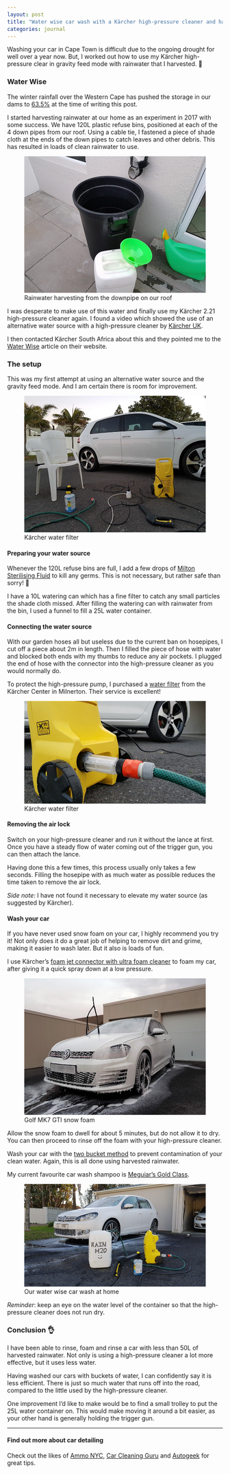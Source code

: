 ```yaml
---
layout: post
title: "Water wise car wash with a Kärcher high-pressure cleaner and harvested rainwater"
categories: journal
---
```


Washing your car in Cape Town is difficult due to the ongoing drought for well over a year now. But, I worked out how to use my Kärcher high-pressure clear in gravity feed mode with rainwater that I harvested. 🎉

### Water Wise

The winter rainfall over the Western Cape has pushed the storage in our dams to [63.5%](http://www.capetown.gov.za/Family%20and%20home/residential-utility-services/residential-water-and-sanitation-services/this-weeks-dam-levels) at the time of writing this post. 

I started harvesting rainwater at our home as an experiment in 2017 with some success. We have 120L plastic refuse
bins, positioned at each of the 4 down pipes from our roof. Using a cable tie, I fastened a piece of shade cloth at the
ends of the down pipes to catch leaves and other debris. This has resulted in loads of clean rainwater to use.

<figure>
    <img src="/assets/images/journal/rainwater-harvesting-downpipe-820x615.jpg" alt="">
    <figcaption>Rainwater harvesting from the downpipe on our roof</figcaption>
</figure>

I was desperate to make use of this water and finally use my Kärcher 2.21 high-pressure cleaner again. I found a video
which showed the use of an alternative water source with a high-pressure cleaner by [Kärcher UK](https://www.youtube.com/watch?v=DOXOOR1GEu8).

I then contacted Kärcher South Africa about this and they pointed me to the [Water Wise](https://www.kaercher.com/za/water-wise.html)
article on their website.

### The setup

This was my first attempt at using an alternative water source and the gravity feed mode. And I am certain there is room
for improvement.

<figure>
    <img src="/assets/images/journal/golf-mk7-gti-karcher-high-pressure-cleaner-820x615.jpg" alt="">
    <figcaption>Kärcher water filter</figcaption>
</figure>

#### Preparing your water source

Whenever the 120L refuse bins are full, I add a few drops of [Milton Sterilising Fluid](https://www.milton-tm.com/en/consumer/products/sterilising-fluid)
to kill any germs. This is not necessary, but rather safe than sorry! 🤞

I have a 10L watering can which has a fine filter to catch any small particles the shade cloth missed. After filling the
watering can with rainwater from the bin, I used a funnel to fill a 25L water container.

#### Connecting the water source

With our garden hoses all but useless due to the current ban on hosepipes, I cut off a piece about 2m in length. Then
I filled the piece of hose with water and blocked both ends with my thumbs to reduce any air pockets. I plugged the end
of hose with the connector into the high-pressure cleaner as you would normally do.

To protect the high-pressure pump, I purchased a [water filter](https://www.kaercher.com/za/accessory/water-filter-26427940.html)
from the Kärcher Center in Milnerton. Their service is excellent!

<figure>
    <img src="/assets/images/journal/karcher-high-pressure-cleaner-filter-820x461.jpg" alt="">
    <figcaption>Kärcher water filter</figcaption>
</figure>

#### Removing the air lock

Switch on your high-pressure cleaner and run it without the lance at first. Once you have a steady flow of water coming
out of the trigger gun, you can then attach the lance.

Having done this a few times, this process usually only takes a few seconds. Filling the hosepipe with as much water as
possible reduces the time taken to remove the air lock.

*Side note*: I have not found it necessary to elevate my water source (as suggested by Kärcher).

#### Wash your car

If you have never used snow foam on your car, I highly recommend you try it! Not only does it do a great job of helping
to remove dirt and grime, making it easier to wash later. But it also is loads of fun.

I use Kärcher’s [foam jet connector with ultra foam cleaner](https://www.kaercher.com/za/accessory/fj-10-c-foam-jet-connect-n-clean-with-ultra-foam-cleaner-3-in-1-26431430.html)
to foam my car, after giving it a quick spray down at a low pressure.

<figure>
    <img src="/assets/images/journal/golf-mk7-gti-snow-foam-820x615.jpg" alt="">
    <figcaption>Golf MK7 GTI snow foam</figcaption>
</figure>

Allow the snow foam to dwell for about 5 minutes, but do not allow it to dry. You can then proceed to rinse off the foam
with your high-pressure cleaner.

Wash your car with the [two bucket method](https://www.autogeek.net/car-wash-bucket.html) to prevent contamination of
your clean water. Again, this is all done using harvested rainwater.

My current favourite car wash shampoo is [Meguiar’s Gold Class](https://www.meguiars.co.za/product/gold-class-car-wash-shampoo-conditioner).

<figure>
    <img src="/assets/images/journal/golf-mk6-karcher-high-pressure-cleaner-rainwater-820x461.jpg" alt="">
    <figcaption>Our water wise car wash at home</figcaption>
</figure>

*Reminder*: keep an eye on the water level of the container so that the high-pressure cleaner does not run dry.

### Conclusion 👌

I have been able to rinse, foam and rinse a car with less than 50L of harvested rainwater. Not only is using a
high-pressure cleaner a lot more effective, but it uses less water.

Having washed our cars with buckets of water, I can confidently say it is less efficient. There is just so much water
that runs off into the road, compared to the little used by the high-pressure cleaner.

One improvement I’d like to make would be to find a small trolley to put the 25L water container on. This would make
moving it around a bit easier, as your other hand is generally holding the trigger gun.

---

#### Find out more about car detailing

Check out the likes of [Ammo NYC](https://www.ammonyc.com), [Car Cleaning Guru](http://www.carcleaningguru.com) and
[Autogeek](https://www.autogeek.net/detailingtips.html) for great tips.
